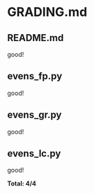 GRADING.md
==========

README.md
---------
good!

evens_fp.py
-----------
good!

evens_gr.py
-----------
good!

evens_lc.py
-----------
good!

**Total: 4/4**